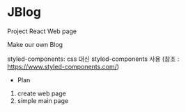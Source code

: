 # JBlog
Project React Web page 

Make our own Blog

styled-components: css 대신 styled-components 사용
(참조 : https://www.styled-components.com/)


- Plan
1. create web page
2. simple main page
